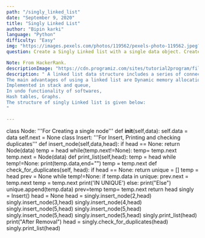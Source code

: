 ```yaml
---
path: "/singly_linked_list"
date: "September 9, 2020"
title: "Singly Linked List"
author: "Bipin karki"
language: "Python"
difficulty: "Easy"
img: "https://images.pexels.com/photos/119562/pexels-photo-119562.jpeg?auto=compress&cs=tinysrgb&dpr=2&h=650&w=940"
question: Create a Singly Linked list with a single data object. Create a method to Add  data onto it and then create another method to check and remove the duplicates from that singly linked list. Assume that data are inserted in increasing order ONLY.

Note: From HackerRank.
descriptionImage: "https://cdn.programiz.com/sites/tutorial2program/files/linked-list-concept_0.png"
description: " A linked list data structure includes a series of connected nodes. Here, each node store the data and the address of the next node. Time complexity for Search is O(n) and for insert and delete is O(1) while the space complexity is O(n).
The main advantages of using a linked list are Dynamic memory allocation,
Implemented in stack and queue,
In undo functionality of softwares,
Hash tables, Graphs.
The structure of singly Linked list is given below:
"

---
```



class Node:
    '''For Creating a single node'''
    def __init__(self,data):
        self.data = data
        self.next = None
class Insert:
    '''For Insert, Printing and checking duplicates'''
    def insert_node(self,data,head):
        if head == None:
            return Node(data)
        temp = head
        while(temp.next!=None):
            temp= temp.next
        temp.next = Node(data)
    def print_list(self,head):
        temp = head
        while temp!=None:
            print(temp.data,end="")
            temp = temp.next
    def check_for_duplicates(self, head):
        if head == None:
            return
        unique = []
        temp = head
        prev = None
        while temp!=None:
            if temp.data in unique:
                prev.next = temp.next
                temp = temp.next
                print('IN UNIQUE')
            else:
                print("Else")
                unique.append(temp.data)
                prev=temp
                temp= temp.next
        return head
singly = Insert()
head = None
head = singly.insert_node(2,head)
singly.insert_node(3,head)
singly.insert_node(4,head)
singly.insert_node(5,head)
singly.insert_node(5,head)
singly.insert_node(5,head)
singly.insert_node(5,head)
singly.print_list(head)
print("After Removal")
head = singly.check_for_duplicates(head)
singly.print_list(head)
